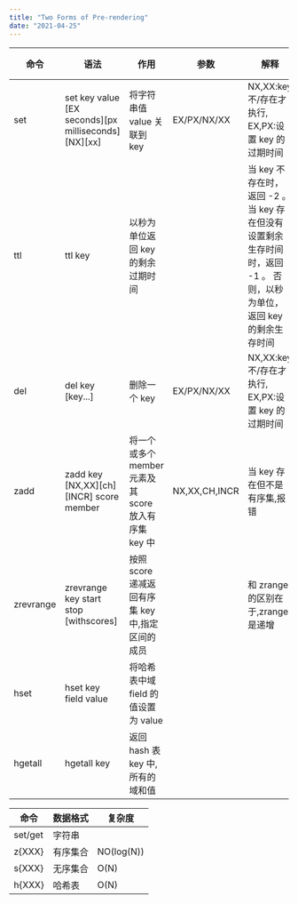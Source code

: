 ```yaml
---
title: "Two Forms of Pre-rendering"
date: "2021-04-25"
---
```


| 命令      | 语法                                                 | 作用                                                 | 参数          | 解释                                                                                                                  | 执行成功                   | 相关命令   |
| --------- | ---------------------------------------------------- | ---------------------------------------------------- | ------------- | --------------------------------------------------------------------------------------------------------------------- | -------------------------- | ---------- |
| set       | set key value [EX seconds][px milliseconds] [NX][xx] | 将字符串值 value 关联到 key                          | EX/PX/NX/XX   | NX,XX:key 不/存在才执行, EX,PX:设置 key 的过期时间                                                                    | OK                         | get        |
| ttl       | ttl key                                              | 以秒为单位返回 key 的剩余过期时间                    |               | 当 key 不存在时，返回 -2 。 当 key 存在但没有设置剩余生存时间时，返回 -1 。 否则，以秒为单位，返回 key 的剩余生存时间 | 秒                         |
| del       | del key [key...]                                     | 删除一个 key                                         | EX/PX/NX/XX   | NX,XX:key 不/存在才执行, EX,PX:设置 key 的过期时间                                                                    | 1                          |            |
| zadd      | zadd key [NX,XX][ch] [INCR] score member             | 将一个或多个 member 元素及其 score 放入有序集 key 中 | NX,XX,CH,INCR | 当 key 存在但不是有序集,报错                                                                                          | 添加成功元素的个数/0/score |            |
| zrevrange | zrevrange key start stop [withscores]                | 按照 score 递减返回有序集 key 中,指定区间的成员      |               | 和 zrange 的区别在于,zrange 是递增                                                                                    | 列表                       |            |
| hset      | hset key field value                                 | 将哈希表中域 field 的值设置为 value                  |               |                                                                                                                       | 0/1                        | hget, hdel |
| hgetall   | hgetall key                                          | 返回 hash 表 key 中,所有的域和值                     |               |                                                                                                                       | 列表                       |            |

| 命令    | 数据格式 | 复杂度     |
| ------- | -------- | ---------- |
| set/get | 字符串   |            |
| z{XXX}  | 有序集合 | NO(log(N)) |
| s{XXX}  | 无序集合 | O(N)       |
| h{XXX}  | 哈希表   | O(N)       |
